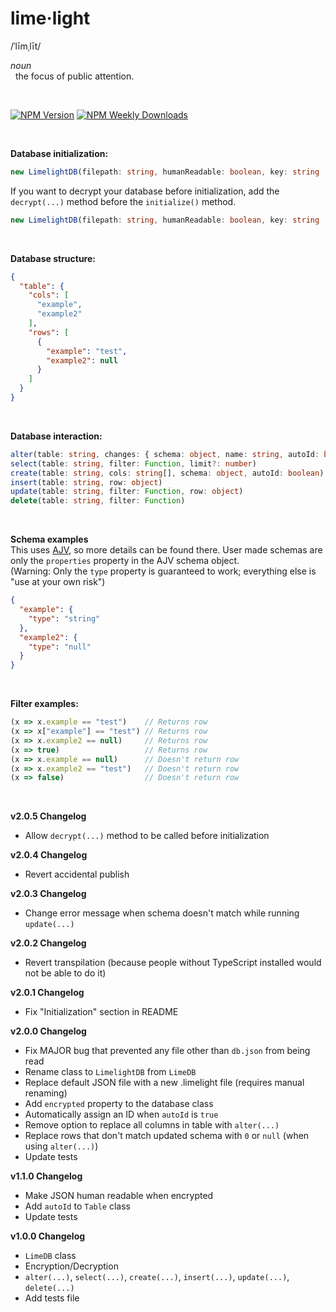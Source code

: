 [Reference]: <> (https://github.com/mysqljs/mysql)

# lime·light
/ˈlīmˌlīt/

_noun_
<br>
&nbsp;&nbsp;the focus of public attention.

<br>

[![NPM Version](https://img.shields.io/npm/v/limelightdb.svg)](https://github.com/imaperson1060/limelight)
[![NPM Weekly Downloads](https://img.shields.io/npm/dw/limelightdb)](https://github.com/imaperson1060/limelight)

<br>

**Database initialization:**
```ts
new LimelightDB(filepath: string, humanReadable: boolean, key: string | null).initialize();
```
If you want to decrypt your database before initialization, add the `decrypt(...)` method before the `initialize()` method.
```ts
new LimelightDB(filepath: string, humanReadable: boolean, key: string | null).decrypt(key: string).initialize();
```

<br>

**Database structure:**
```json
{
  "table": {
    "cols": [
      "example",
      "example2"
    ],
    "rows": [
      {
        "example": "test",
        "example2": null
      }
    ]
  }
}
```

<br>

**Database interaction:**
```ts
alter(table: string, changes: { schema: object, name: string, autoId: boolean })
select(table: string, filter: Function, limit?: number)
create(table: string, cols: string[], schema: object, autoId: boolean)
insert(table: string, row: object)
update(table: string, filter: Function, row: object)
delete(table: string, filter: Function)
```

<br>

**Schema examples**
<br>
This uses [AJV](https://ajv.js.org), so more details can be found there. User made schemas are only the `properties` property in the AJV schema object.
<br>
(Warning: Only the `type` property is guaranteed to work; everything else is "use at your own risk")
```json
{
  "example": {
    "type": "string"
  },
  "example2": {
    "type": "null"
  }
}
```


<br>

**Filter examples:**
```ts
(x => x.example == "test")    // Returns row
(x => x["example"] == "test") // Returns row
(x => x.example2 == null)     // Returns row
(x => true)                   // Returns row
(x => x.example == null)      // Doesn't return row
(x => x.example2 == "test")   // Doesn't return row
(x => false)                  // Doesn't return row
```

<br>

**v2.0.5 Changelog**
* Allow `decrypt(...)` method to be called before initialization

**v2.0.4 Changelog**
* Revert accidental publish

**v2.0.3 Changelog**
* Change error message when schema doesn't match while running `update(...)`

**v2.0.2 Changelog**
* Revert transpilation (because people without TypeScript installed would not be able to do it)

**v2.0.1 Changelog**
* Fix "Initialization" section in README

**v2.0.0 Changelog**
* Fix MAJOR bug that prevented any file other than `db.json` from being read
* Rename class to `LimelightDB` from `LimeDB`
* Replace default JSON file with a new .limelight file (requires manual renaming)
* Add `encrypted` property to the database class
* Automatically assign an ID when `autoId` is `true`
* Remove option to replace all columns in table with `alter(...)`
* Replace rows that don't match updated schema with `0` or `null` (when using `alter(...)`)
* Update tests

**v1.1.0 Changelog**
* Make JSON human readable when encrypted
* Add `autoId` to `Table` class
* Update tests

**v1.0.0 Changelog**
* `LimeDB` class
* Encryption/Decryption
* `alter(...)`, `select(...)`, `create(...)`, `insert(...)`, `update(...)`, `delete(...)`
* Add tests file